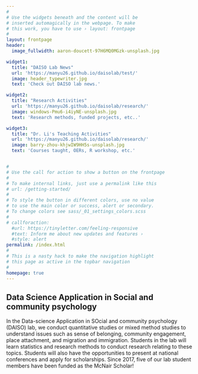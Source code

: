 ```yaml
---
#
# Use the widgets beneath and the content will be
# inserted automagically in the webpage. To make
# this work, you have to use › layout: frontpage
#
layout: frontpage
header:
  image_fullwidth: aaron-doucett-97H6MQ0MGzk-unsplash.jpg

widget1:
  title: "DAISO Lab News"
  url: 'https://manyu26.github.io/daisolab/test/'
  image: header_typewriter.jpg
  text: 'Check out DAISO lab news.'

widget2:
  title: "Research Activities"
  url: 'https://manyu26.github.io/daisolab/research/'
  image: windows-Pmu6-i4iyNE-unsplash.jpg
  text: 'Research methods, funded projects, etc..'

widget3:
  title: "Dr. Li's Teaching Activities"
  url: 'https://manyu26.github.io/daisolab/research/'
  image: barry-zhou-khjwIW9HH5s-unsplash.jpg
  text: 'Courses taught, OERs, R workshop, etc.'


#
# Use the call for action to show a button on the frontpage
#
# To make internal links, just use a permalink like this
# url: /getting-started/
#
# To style the button in different colors, use no value
# to use the main color or success, alert or secondary.
# To change colors see sass/_01_settings_colors.scss
#
# callforaction:
  #url: https://tinyletter.com/feeling-responsive
  #text: Inform me about new updates and features ›
  #style: alert
permalink: /index.html
#
# This is a nasty hack to make the navigation highlight
# this page as active in the topbar navigation
#
homepage: true
---
```

## Data Science Application in Social and community psychology 

In the Data-science Application in SOcial and community psychology (DAISO) lab, we conduct quantitative studies or mixed method studies to understand issues such as sense of belonging, community engagement, place attachment, and migration and immigration. Students in the lab will learn statistics and research methods to conduct research relating to these topics. Students will also have the opportunities to present at national conferences and apply for scholarships.  Since 2017, five of our lab student members have been funded as the McNair Scholar!
